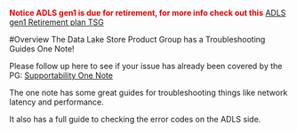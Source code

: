 <span style="color:#DF0101;">**Notice ADLS gen1 is due for retirement, for more info check out this**</span> [ADLS gen1 Retirement plan TSG](https://dev.azure.com/Supportability/Big%20Data/_wiki/wikis/Big-Data.wiki/444557/ADLS-gen-1-Retirement-plan)

#Overview 
The Data Lake Store Product Group has a Troubleshooting Guides One Note!

Please follow up here to see if your issue has already been covered by the PG: [Supportability One Note](https://microsoft.sharepoint.com/teams/ADLSGen1-CSSCollaboration/_layouts/15/Doc.aspx?sourcedoc={f47ad678-9d0c-4766-8a17-691ca6564b93}&action=edit&wd=target%28Supportability%20OneNote.one%7Cdffd0533-ef7f-4504-a41b-5e36641307b5%2FADLS%20Gen1%20Support%20Topics%5C%2FCommon%20Solutions%5C%2FScoping%20Questions%7Ca2c9949d-0899-43d4-9151-4466f73b4cd6%2F%29)

The one note has some great guides for troubleshooting things like network latency and performance.

It also has a full guide to checking the error codes on the ADLS side.